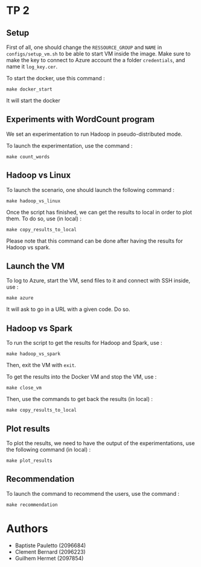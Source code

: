 # TP 2 


## Setup 

First of all, one should change the `RESSOURCE_GROUP` and `NAME` in `configs/setup_vm.sh` to be able to start VM inside the image. 
Make sure to make the key to connect to Azure account the a folder `credentials`, and name it `log_key.cer`. 



To start the docker, use this command :

```
make docker_start
```

It will start the docker 

## Experiments with WordCount program

We set an experimentation to run Hadoop in pseudo-distributed mode. 

To launch the experimentation, use the command : 

```shell
make count_words
```

## Hadoop vs Linux 

To launch the scenario, one should launch the following command : 
```shell
make hadoop_vs_linux
```
Once the script has finished, we can get the results to local in order to plot them.
To do so, use (in local) : 

```shell
make copy_results_to_local
```

Please note that this command can be done after having the results for Hadoop vs spark. 

## Launch the VM

To log to Azure, start the VM, send files to it and connect with SSH inside, use : 

```shell
make azure
```

It will ask to go in a URL with a given code. Do so. 

## Hadoop vs Spark

To run the script to get the results for Hadoop and Spark, use : 
```shell
make hadoop_vs_spark
```

Then, exit the VM with `exit`. 

To get the results into the Docker VM and stop the VM, use : 
```shell
make close_vm
```

Then, use the commands to get back the results (in local) : 

```shell
make copy_results_to_local
```

## Plot results 

To plot the results, we need to have the output of the experimentations, use the following command (in local) : 

```shell
make plot_results
```


## Recommendation 

To launch the command to recommend the users, use the command : 
```shell
make recommendation
```

# Authors 

- Baptiste Pauletto (2096684) 
- Clement Bernard (2096223)
- Guilhem Hermet (2097854)
